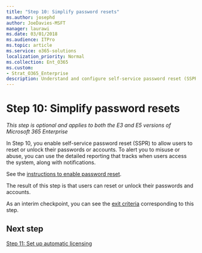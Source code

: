 ```yaml
---
title: "Step 10: Simplify password resets"
ms.author: josephd
author: JoeDavies-MSFT
manager: laurawi
ms.date: 03/01/2018
ms.audience: ITPro
ms.topic: article
ms.service: o365-solutions
localization_priority: Normal
ms.collection: Ent_O365
ms.custom:
- Strat_O365_Enterprise
description: Understand and configure self-service password reset (SSPR) for Azure AD.
---
```


# Step 10: Simplify password resets

*This step is optional and applies to both the E3 and E5 versions of Microsoft 365 Enterprise*

In Step 10, you enable self-service password reset (SSPR) to allow users to reset or unlock their passwords or accounts. To alert you to misuse or abuse, you can use the detailed reporting that tracks when users access the system, along with notifications.

See the [instructions to enable password reset](https://docs.microsoft.com/azure/active-directory/active-directory-passwords-best-practices).

The result of this step is that users can reset or unlock their passwords and accounts.

As an interim checkpoint, you can see the [exit criteria](identity-exit-criteria.md#crit-identity-step10) corresponding to this step.

## Next step

[Step 11: Set up automatic licensing](identity-group-based-licensing.md)

